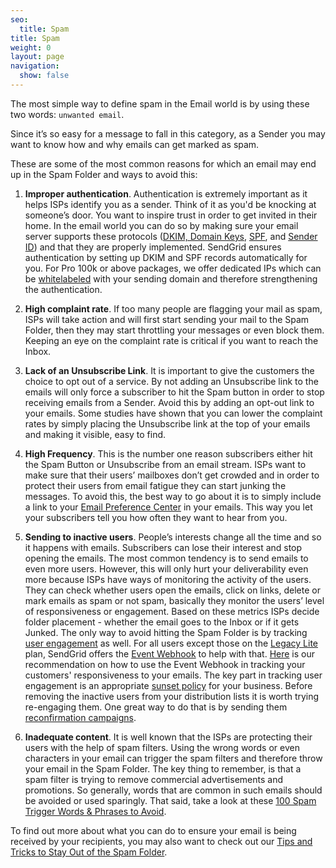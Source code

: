 ```yaml
---
seo:
  title: Spam
title: Spam
weight: 0
layout: page
navigation:
  show: false
---
```


The most simple way to define spam in the Email world is by using these two words: ```unwanted email```.

Since it’s so easy for a message to fall in this category, as a Sender you may want to know how and why emails can get marked as spam.

These are some of the most common reasons for which an email may end up in the Spam Folder and ways to avoid this:

1. **Improper authentication**. Authentication is extremely important as it helps ISPs identify you as a sender. Think of it as you'd be knocking at someone’s door. You want to inspire trust in order to get invited in their home. In the email world you can do so by making sure your email server supports these protocols ([DKIM, Domain Keys]({{root_url}}/Glossary/dkim.html), [SPF]({{root_url}}/Glossary/spf.html), and [Sender ID]({{root_url}}/Glossary/sender_id.html)) and that they are properly implemented. SendGrid ensures authentication by setting up DKIM and SPF records automatically for you. For Pro 100k or above packages, we offer dedicated IPs which can be [whitelabeled]({{root_url}}/User_Guide/Setting_Up_Your_Server/Whitelabeling/index.html) with your sending domain and therefore strengthening the authentication.

2. **High complaint rate**. If too many people are flagging your mail as spam, ISPs will take action and will first start sending your mail to the Spam Folder, then they may start throttling your messages or even block them. Keeping an eye on the complaint rate is critical if you want to reach the Inbox.

3. **Lack of an Unsubscribe Link**. It is important to give the customers the choice to opt out of a service. By not adding an Unsubscribe link to the emails will only force a subscriber to hit the Spam button in order to stop receiving emails from a Sender. Avoid this by adding an opt-out link to your emails. Some studies have shown that you can lower the complaint rates by simply placing the Unsubscribe link at the top of your emails and making it visible, easy to find.

4. **High Frequency**. This is the number one reason subscribers either hit the Spam Button or Unsubscribe from an email stream. ISPs want to make sure that their users’ mailboxes don’t get crowded and in order to protect their users from email fatigue they can start junking the messages. To avoid this, the best way to go about it is to simply include a link to your [Email Preference Center]({{site.blog_url}}/need-email-preference-center/) in your emails. This way you let your subscribers tell you how often they want to hear from you.

5. **Sending to inactive users**. People’s interests change all the time and so it happens with emails. Subscribers can lose their interest and stop opening the emails. The most common tendency is to send emails to even more users. However, this will only hurt your deliverability even more because ISPs have ways of monitoring the activity of the users. They can check whether users open the emails, click on links, delete or mark emails as spam or not spam, basically they monitor the users’ level of responsiveness or engagement. Based on these metrics ISPs decide folder placement - whether the email goes to the Inbox or if it gets Junked. The only way to avoid hitting the Spam Folder is by tracking [user engagement]({{site.blog_url}}/email-reputation-and-email-engagement-metrics/) as well. For all users except those on the [Legacy Lite]({{root_url}}/Classroom/Basics/Billing/legacy_lite_plan.html) plan, SendGrid offers the [Event Webhook]({{root_url}}/API_Reference/Webhooks/event.html) to help with that. [Here]({{site.blog_url}}/infer-engagement-with-the-event-api/) is our recommendation on how to use the Event Webhook in tracking your customers' responsiveness to your emails. The key part in tracking user engagement is an appropriate [sunset policy]({{site.blog_url}}/putting-engagement-data-use-sunset-policies/) for your business. Before removing the inactive users from your distribution lists it is worth trying re-engaging them. One great way to do that is by sending them [reconfirmation campaigns]({{root_url}}/Glossary/reconfirmation.html).

6. **Inadequate content**. It is well known that the ISPs are protecting their users with the help of spam filters. Using the wrong words or even characters in your email can trigger the spam filters and therefore throw your email in the Spam Folder. The key thing to remember, is that a spam filter is trying to remove commercial advertisements and promotions. So generally, words that are common in such emails should be avoided or used sparingly. That said, take a look at these [100 Spam Trigger Words & Phrases to Avoid](http://blog.hubspot.com/blog/tabid/6307/bid/30684/The-Ultimate-List-of-Email-SPAM-Trigger-Words.aspx).

To find out more about what you can do to ensure your email is being received by your recipients, you may also want to check out our [Tips and Tricks to Stay Out of the Spam Folder]({{site.blog_url}}/tips-tricks-stay-spam-folder-qa/).
